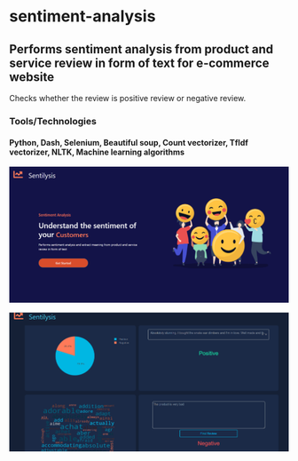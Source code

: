 # sentiment-analysis
## Performs sentiment analysis from product and service review in form of text for e-commerce website

Checks whether the review is positive review or negative review.

### Tools/Technologies
#### Python, Dash, Selenium, Beautiful soup, Count vectorizer, TfIdf vectorizer, NLTK, Machine learning algorithms

![ScreenShot](/images/screenshot1.PNG)

![ScreenShot](/images/screenshot2.PNG)
